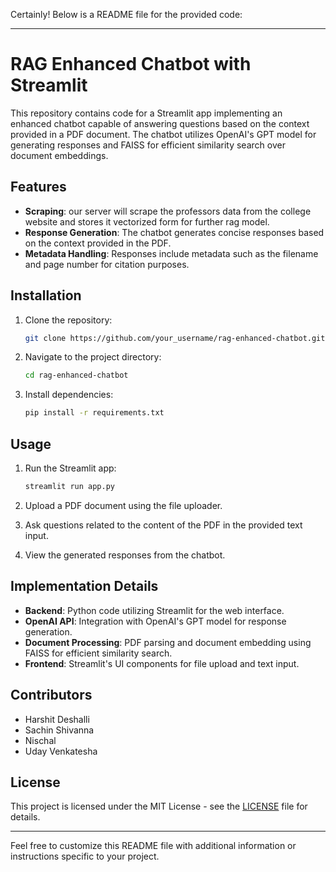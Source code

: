 Certainly! Below is a README file for the provided code:

---

# RAG Enhanced Chatbot with Streamlit

This repository contains code for a Streamlit app implementing an enhanced chatbot capable of answering questions based on the context provided in a PDF document. The chatbot utilizes OpenAI's GPT model for generating responses and FAISS for efficient similarity search over document embeddings.

## Features

- **Scraping**: our server will scrape the professors data from the college website and stores it vectorized form for further rag model.
- **Response Generation**: The chatbot generates concise responses based on the context provided in the PDF.
- **Metadata Handling**: Responses include metadata such as the filename and page number for citation purposes.

## Installation

1. Clone the repository:

   ```bash
   git clone https://github.com/your_username/rag-enhanced-chatbot.git
   ```

2. Navigate to the project directory:

   ```bash
   cd rag-enhanced-chatbot
   ```

3. Install dependencies:

   ```bash
   pip install -r requirements.txt
   ```

## Usage

1. Run the Streamlit app:

   ```bash
   streamlit run app.py
   ```

2. Upload a PDF document using the file uploader.
3. Ask questions related to the content of the PDF in the provided text input.
4. View the generated responses from the chatbot.

## Implementation Details

- **Backend**: Python code utilizing Streamlit for the web interface.
- **OpenAI API**: Integration with OpenAI's GPT model for response generation.
- **Document Processing**: PDF parsing and document embedding using FAISS for efficient similarity search.
- **Frontend**: Streamlit's UI components for file upload and text input.

## Contributors

- Harshit Deshalli
- Sachin Shivanna
- Nischal
- Uday Venkatesha
## License

This project is licensed under the MIT License - see the [LICENSE](LICENSE) file for details.

---

Feel free to customize this README file with additional information or instructions specific to your project.